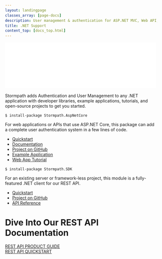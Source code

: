 ```yaml
---
layout: landingpage
classes_array: [page-docs]
description: User management & authentication for ASP.NET MVC, Web API, Web Forms, and .NET applications. Complete set of Stormpath developer documentation & integration tools.
title: .NET Support
content_top: [docs_top.html]
---
```

<div class="landingpage net">

<div class="masthead net-masthead">
  <div class="container">
    <div class="row">
      <div class="col-xs-12">
        <img class="img-responsive logo" src="/images/landingpage/net/logo-net.png">
      </div>
    </div>
  </div>
</div>

<div class="container">
  <div class="row">
    <div class="col-xs-12 intro-text">
      <p>Stormpath adds Authentication and User Management to any .NET application with developer libraries, example applications, tutorials, and open-source projects to get you started.</p>
    </div>
  </div>
</div>

<div class="container">
  <div class="row">
    <div class="col-xs-12 col-sm-12">
      <div class="row">
        <div class="col-xs-12 col-sm-6">
          <div class="language-header lang2"></div>
          <pre><code>$ install-package Stormpath.AspNetCore</code></pre>
          <p class="body-copy">For web applications or APIs that use ASP.NET Core, this package can add a complete user authentication system in a few lines of code.</p>
          <div class="row">
            <div class="col-sm-12">
              <ul class="fa-ul">
                <li><i class="fa-li fa fa-car"></i><a href="https://github.com/stormpath/stormpath-aspnetcore#quickstart">Quickstart</a></li>
                <li><i class="fa-li fa fa-book"></i><a href="/dotnet/aspnetcore/latest/">Documentation</a></li>
                <li><i class="fa-li fa fa-github"></i><a href="https://github.com/stormpath/stormpath-aspnetcore">Project on GitHub</a></li>
                <li><i class="fa-li fa fa-code"></i><a href="https://github.com/stormpath/stormpath-aspnetcore-example">Example Application</a></li>
                <li><i class="fa-li fa fa-pencil"></i><a href="https://stormpath.com/blog/asp-net-core-authentication/">Web App Tutorial</a></li>
              </ul>
            </div>
          </div>
        </div>
        <div class="col-xs-12 col-sm-6">
          <div class="language-header lang1"></div>
          <pre><code>$ install-package Stormpath.SDK</code></pre>
          <p class="body-copy">For an existing server or framework-less project, this module is a fully-featured .NET client for our REST API.</p>
          <div class="row">
            <div class="col-sm-12">
              <ul class="fa-ul">
                <li><i class="fa-li fa fa-car"></i><a href="https://github.com/stormpath/stormpath-sdk-dotnet/blob/develop/README.MD#quickstart">Quickstart</a></li>
                <li><i class="fa-li fa fa-github"></i><a href="https://github.com/stormpath/stormpath-sdk-dotnet">Project on GitHub</a></li>
                <li><i class="fa-li fa fa-file-text"></i><a href="https://docs.stormpath.com/dotnet/api/">API Reference</a></li>
              </ul>
            </div>
          </div>
        </div>
      </div>
    </div>
  </div>
</div>

<div class="footer-banner">
  <div class="container info">
    <div class="row">
      <div class="col-xs-12 col-sm-12">
        <h1>Dive Into Our REST API Documentation</h1>
          <div class="row">
            <div class="col-xs-12 col-sm-3 col-sm-offset-3">
              <a class="btn btn-default" href="/rest/product-guide" role="button">REST API PRODUCT GUIDE</a>
            </div>
            <div class="col-xs-12 col-sm-3">
              <a class="btn btn-default" href="/rest/quickstart" role="button">REST API QUICKSTART</a>
            </div>
          </div>
      </div>
    </div>
  </div>
</div>

</div>
<!-- block__no_wrapper -->
<!-- region__no_wrapper -->
